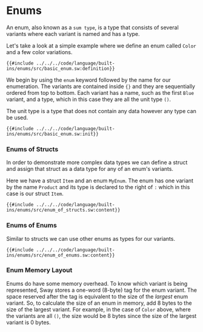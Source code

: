 # Enums

An enum, also known as a `sum type`, is a type that consists of several variants where each variant is named and has a type.

Let's take a look at a simple example where we define an enum called `Color` and a few color variations.

```sway
{{#include ../../../code/language/built-ins/enums/src/basic_enum.sw:definition}}
```

We begin by using the `enum` keyword followed by the name for our enumeration. The variants are contained inside `{}` and they are sequentially ordered from top to bottom. Each variant has a name, such as the first `Blue` variant, and a type, which in this case they are all the unit type `()`. 

The unit type is a type that does not contain any data however any type can be used.

```sway
{{#include ../../../code/language/built-ins/enums/src/basic_enum.sw:init}}
```

### Enums of Structs

In order to demonstrate more complex data types we can define a struct and assign that struct as a data type for any of an enum's variants.

Here we have a struct `Item` and an enum `MyEnum`. The enum has one variant by the name `Product` and its type is declared to the right of `:` which in this case is our struct `Item`.

```sway
{{#include ../../../code/language/built-ins/enums/src/enum_of_structs.sw:content}}
```

### Enums of Enums

Similar to structs we can use other enums as types for our variants.

```sway
{{#include ../../../code/language/built-ins/enums/src/enum_of_enums.sw:content}}
```

### Enum Memory Layout

Enums do have some memory overhead. To know which variant is being represented, Sway stores a one-word (8-byte) tag for the enum variant. The space reserved after the tag is equivalent to the size of the _largest_ enum variant. So, to calculate the size of an enum in memory, add 8 bytes to the size of the largest variant. For example, in the case of `Color` above, where the variants are all `()`, the size would be 8 bytes since the size of the largest variant is 0 bytes.
